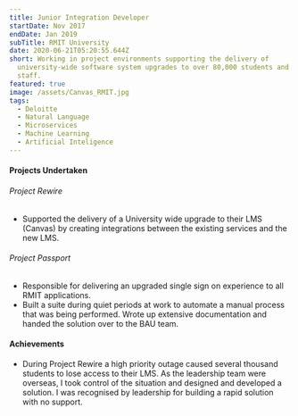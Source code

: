 ```yaml
---
title: Junior Integration Developer
startDate: Nov 2017
endDate: Jan 2019
subTitle: RMIT University
date: 2020-06-21T05:20:55.644Z
short: Working in project environments supporting the delivery of
  university-wide software system upgrades to over 80,000 students and 10,000
  staff.
featured: true
image: /assets/Canvas_RMIT.jpg
tags:
  - Deloitte
  - Natural Language
  - Microservices
  - Machine Learning
  - Artificial Inteligence
---
```

#### Projects Undertaken

###### Project Rewire

* Supported the delivery of a University wide upgrade to their LMS (Canvas) by creating integrations between the existing services and the new LMS. 

###### Project Passport

* Responsible for delivering an upgraded single sign on experience to all RMIT applications.
* Built a suite during quiet periods at work to automate a manual process that was being performed. Wrote up extensive documentation and handed the solution over to the BAU team.

#### Achievements

* During Project Rewire a high priority outage caused several thousand students to lose access to their LMS. As the leadership team were overseas, I took control of the situation and designed and developed a solution. I was recognised by leadership for building a rapid solution with no support.